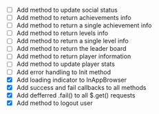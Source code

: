 - [ ] Add method to update social status
- [ ] Add method to return achievements info
- [ ] Add method to return a single achievement info
- [ ] Add method to return levels info
- [ ] Add method to return a single level info
- [ ] Add method to return the leader board
- [ ] Add method to return player information
- [ ] Add method to update player stats
- [ ] Add error handling to Init method
- [X] Add loading indicator to InAppBrowser
- [X] Add success and fail callbacks to all methods
- [X] Add defferred .fail() to all $.get() requests
- [X] Add method to logout user
